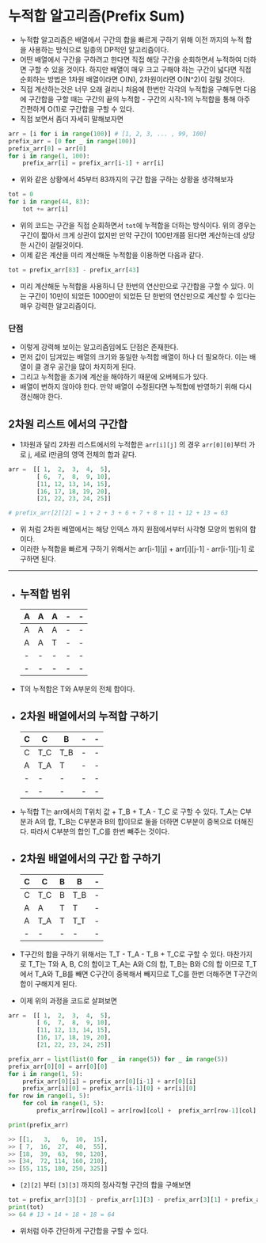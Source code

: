 # 누적합 알고리즘(Prefix Sum)
- 누적합 알고리즘은 배열에서 구간의 합을 빠르게 구하기 위해 이전 까지의 누적 합을 사용하는 방식으로 일종의 DP적인 알고리즘이다. 
- 어떤 배열에서 구간을 구하려고 한다면 직접 해당 구간을 순회하면서 누적하여 더하면 구할 수 있을 것이다. 하지만 배열이 매우 크고 구해야 하는 구간이 넓다면 직접 순회하는 방법은 1차원 배열이라면 O(N), 2차원이라면 O(N^2)이 걸릴 것이다.
- 직접 계산하는것은 너무 오래 걸리니 처음에 한번만 각각의 누적합을 구해두면 다음에 구간합을 구할 때는 구간의 끝의 누적합 - 구간의 시작-1의 누적합을 통해 아주 간편하게 O(1)로 구간합을 구할 수 있다. 
- 직접 보면서 좀더 자세히 말해보자면
```python
arr = [i for i in range(100)] # [1, 2, 3, ... , 99, 100]
prefix_arr = [0 for _ in range(100)]
prefix_arr[0] = arr[0]
for i in range(1, 100): 
    prefix_arr[i] = prefix_arr[i-1] + arr[i]
```
- 위와 같은 상황에서 45부터 83까지의 구간 합을 구하는 상황을 생각해보자
```python
tot = 0
for i in range(44, 83): 
    tot += arr[i]
```
- 위의 코드는 구간을 직접 순회하면서 `tot`에 누적합을 더하는 방식이다. 위의 경우는 구간이 짧아서 크게 상관이 없지만 만약 구간이 100만개쯤 된다면 계산하는데 상당한 시간이 걸릴것이다.
- 이제 같은 계산을 미리 계산해둔 누적합을 이용하면 다음과 같다.
```python
tot = prefix_arr[83] - prefix_arr[43]
```
- 미리 계산해둔 누적합을 사용하니 단 한번의 연산만으로 구간합을 구할 수 있다. 이는 구간이 10만이 되었든 1000만이 되었든 단 한번의 연산만으로 계산할 수 있다는 매우 강력한 알고리즘이다. 

### 단점
- 이렇게 강력해 보이는 알고리즘임에도 단점은 존재한다. 
- 먼저 값이 담겨있는 배열의 크기와 동일한 누적합 배열이 하나 더 필요하다. 이는 배열이 클 경우 공간을 많이 차지하게 된다.
- 그리고 누적합을 초기에 계산을 해야하기 때문에 오버헤드가 있다. 
- 배열이 변하지 않아야 한다. 만약 배열이 수정된다면 누적합에 반영하기 위해 다시 갱신해야 한다.

## 2차원 리스트 에서의 구간합
- 1차원과 달리 2차원 리스트에서의 누적합은 `arr[i][j]` 의 경우 `arr[0][0]`부터 가로 j, 세로 i만큼의 영역 전체의 합과 같다.
```python
arr =  [[ 1,  2,  3,  4,  5], 
        [ 6,  7,  8,  9, 10], 
        [11, 12, 13, 14, 15], 
        [16, 17, 18, 19, 20], 
        [21, 22, 23, 24, 25]]

# prefix_arr[2][2] = 1 + 2 + 3 + 6 + 7 + 8 + 11 + 12 + 13 = 63
```
- 위 처럼 2차원 배열에서는 해당 인덱스 까지 원점에서부터 사각형 모양의 범위의 합이다.
- 이러한 누적합을 빠르게 구하기 위해서는 arr[i-1][j] + arr[i][j-1] - arr[i-1][j-1] 로 구하면 된다.
---
- 누적합 범위
    - 
    | A | A | A | - | - |
    |---|---|---|---|---|
    | A | A | A | - | - |
    | A | A | T | - | - |
    | - | - | - | - | - |
    | - | - | - | - | - |

- T의 누적합은 T와 A부분의 전체 합이다.

- 2차원 배열에서의 누적합 구하기
    -

    | C | C | B | - | - |
    |---|---|---|---|---|
    | C |T_C|T_B| - | - |
    | A |T_A| T | - | - |
    | - | - | - | - | - |
    | - | - | - | - | - |

- 누적합 T는 arr에서의 T위치 값 + T_B + T_A - T_C 로 구할 수 있다. T_A는 C부분과 A의 합, T_B는 C부분과 B의 합이므로 둘을 더하면 C부분이 중복으로 더해진다. 따라서 C부분의 합인 T_C를 한번 빼주는 것이다.

- 2차원 배열에서의 구간 합 구하기
    - 
    | C | C | B | B | - |
    |---|---|---|---|---|
    | C |T_C| B |T_B| - |
    | A | A | T | T | - |
    | A |T_A| T |T_T| - |
    | - | - | - | - | - |

- T구간의 합을 구하기 위해서는 T_T - T_A - T_B + T_C로 구할 수 있다. 마찬가지로 T_T는 T와 A, B, C의 합이고 T_A는 A와 C의 합, T_B는 B와 C의 합 이므로 T_T 에서 T_A와 T_B를 빼면 C구간이 중복해서 빼지므로 T_C를 한번 더해주면 T구간의 합이 구해지게 된다.

- 이제 위의 과정을 코드로 살펴보면
```python
arr =  [[ 1,  2,  3,  4,  5], 
        [ 6,  7,  8,  9, 10], 
        [11, 12, 13, 14, 15], 
        [16, 17, 18, 19, 20], 
        [21, 22, 23, 24, 25]]

prefix_arr = list(list(0 for _ in range(5)) for _ in range(5))
prefix_arr[0][0] = arr[0][0]
for i in range(1, 5): 
    prefix_arr[0][i] = prefix_arr[0][i-1] + arr[0][i]
    prefix_arr[i][0] = prefix_arr[i-1][0] + arr[i][0]
for row in range(1, 5): 
    for col in range(1, 5): 
        prefix_arr[row][col] = arr[row][col] +  prefix_arr[row-1][col] + prefix_arr[row][col-1] - prefix_arr[row-1][col-1]

print(prefix_arr)

>> [[1,   3,   6,  10,  15],
>> [ 7,  16,  27,  40,  55],
>> [18,  39,  63,  90, 120],
>> [34,  72, 114, 160, 210],
>> [55, 115, 180, 250, 325]]
```

- `[2][2]` 부터 `[3][3]` 까지의 정사각형 구간의 합을 구해보면
```python
tot = prefix_arr[3][3] - prefix_arr[1][3] - prefix_arr[3][1] + prefix_arr[1][1]
print(tot)
>> 64 # 13 + 14 + 18 + 18 = 64
```
- 위처럼 아주 간단하게 구간합을 구할 수 있다.